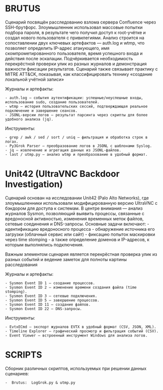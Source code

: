 #  BRUTUS
  Сценарий посвящён расследованию взлома сервера Confluence через SSH-брутфорс.
  Злоумышленник использовал массовые попытки подбора пароля, в результате чего получил доступ к root-учётке и создал нового пользователя с привилегиями.
  Анализ строится на сопоставлении двух ключевых артефактов — auth.log и wtmp, что позволяет определить IP-адрес атакующего, имя скомпрометированного пользователя, время успешного входа и действия после эскалации.
  Подчёркивается необходимость перекрёстной проверки улик из разных журналов и демонстрация важности фиксации результатов.
  Сценарий также связывает практику с MITRE ATT&CK, показывая, как классифицировать технику «создание локальной учётной записи»

  Журналы и артефакты:

    - auth.log — события аутентификации: успешные/неуспешные входы, использование sudo, создание пользователей.
    - wtmp — история пользовательских сессий, подтверждающая реальное подключение и завершение сеансов.
    - JSONL-версии логов — результат парсинга через скрипты для более удобного анализа (jq).

  Инструменты:

    - grep / awk / sed / sort / uniq — фильтрация и обработка строк в логах.
    - Py3Grok Parser — преобразование логов в JSONL с шаблонами Syslog.
    - jq — извлечение и агрегация данных из JSONL-файлов.
    - last / utmp.py — анализ wtmp и преобразование в удобный формат.

#  Unit42 (UltraVNC Backdoor Investigation)
  Сценарий основан на исследовании Unit42 (Palo Alto Networks), где злоумышленники использовали модифицированную версию UltraVNC с бэкдором для доступа к системам.
  В центре внимания — анализ журналов Sysmon, позволяющий выявить процессы, связанные с вредоносной активностью, изменения временных меток файлов, сетевые соединения и DNS-запросы.
  Основные задачи включают:
    - идентификацию вредоносного процесса
    - обнаружение источника его загрузки (облачный сервис или сайт)
    - фиксацию попыток маскировки через time stomping
    - а также определение доменов и IP-адресов, к которым выполнялись подключения.
  
  Важным элементом сценария является перекрёстная проверка улик из разных событий и ведение заметок для полноты картины расследования

  Журналы и артефакты:
    
    - Sysmon Event ID 1 — создание процессов.
    - Sysmon Event ID 2 — изменение времени создания файла (time stomping).
    - Sysmon Event ID 3 — сетевые подключения.
    - Sysmon Event ID 5 — завершение процессов.
    - Sysmon Event ID 11 — создание файлов.
    - Sysmon Event ID 22 — DNS-запросы.

  Инструменты:

    - EvtxECmd — экспорт журналов EVTX в удобный формат (CSV, JSON, XML).
    - Timeline Explorer — графический просмотр и фильтрация событий (CSV).
    - Event Viewer — встроенный инструмент Windows для анализа логов.

#  SCRIPTS
  Сборник различных скриптов, используемых при решении данных сценариев:

    -  Brutus:  LogGrok.py & utmp.py
